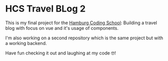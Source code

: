 # HCS Travel BLog 2

This is my final project for the [Hamburg Coding School](https://hamburgcodingschool.com/):
Building a travel blog with focus on vue and it's usage of components.

I'm also working on a second repository which is the same project but with a working backend.

Have fun checking it out and laughing at my code 🤓!
